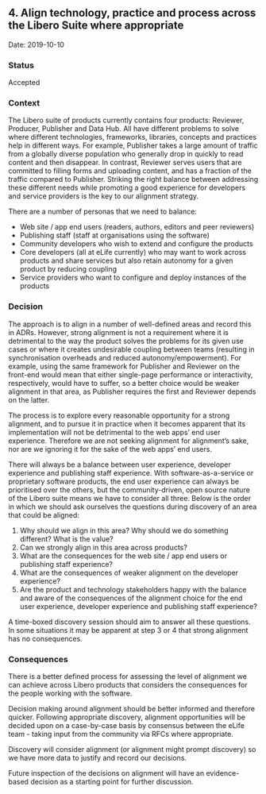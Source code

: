 ## 4. Align technology, practice and process across the Libero Suite where appropriate

Date: 2019-10-10

### Status

Accepted

### Context

The Libero suite of products currently contains four products: Reviewer, Producer, Publisher and Data Hub. All have different problems to solve where different technologies, frameworks, libraries, concepts and practices help in different ways. For example, Publisher takes a large amount of traffic from a globally diverse population who generally drop in quickly to read content and then disappear. In contrast, Reviewer serves users that are committed to filling forms and uploading content, and has a fraction of the traffic compared to Publisher. Striking the right balance between addressing these different needs while promoting a good experience for developers and service providers is the key to our alignment strategy.

There are a number of personas that we need to balance:

- Web site / app end users (readers, authors, editors and peer reviewers)
- Publishing staff (staff at organisations using the software)
- Community developers who wish to extend and configure the products
- Core developers (all at eLife currently) who may want to work across products and share services but also retain autonomy for a given product by reducing coupling
- Service providers who want to configure and deploy instances of the products

### Decision

The approach is to align in a number of well-defined areas and record this in ADRs. However, strong alignment is not a requirement where it is detrimental to the way the product solves the problems for its given use cases or where it creates undesirable coupling between teams (resulting in synchronisation overheads and reduced autonomy/empowerment). For example, using the same framework for Publisher and Reviewer on the front-end would mean that either single-page performance or interactivity, respectively, would have to suffer, so a better choice would be weaker alignment in that area, as Publisher requires the first and Reviewer depends on the latter.

The process is to explore every reasonable opportunity for a strong alignment, and to pursue it in practice when it becomes apparent that its implementation will not be detrimental to the web apps’ end user experience. Therefore we are not seeking alignment for alignment’s sake, nor are we ignoring it for the sake of the web apps’ end users.

There will always be a balance between user experience, developer experience and publishing staff experience. With software-as-a-service or proprietary software products, the end user experience can always be prioritised over the others, but the community-driven, open source nature of the Libero suite means we have to consider all three. Below is the order in which we should ask ourselves the questions during discovery of an area that could be aligned:

1. Why should we align in this area? Why should we do something different? What is the value?
2. Can we strongly align in this area across products?
3. What are the consequences for the web site / app end users or publishing staff experience?
4. What are the consequences of weaker alignment on the developer experience?
5. Are the product and technology stakeholders happy with the balance and aware of the consequences of the alignment choice for the end user experience, developer experience and publishing staff experience?

A time-boxed discovery session should aim to answer all these questions. In some situations it may be apparent at step 3 or 4 that strong alignment has no consequences.

### Consequences

There is a better defined process for assessing the level of alignment we can achieve across Libero products that considers the consequences for the people working with the software.

Decision making around alignment should be better informed and therefore quicker. Following appropriate discovery, alignment opportunities will be decided upon on a case-by-case basis by consensus between the eLife team - taking input from the community via RFCs where appropriate.

Discovery will consider alignment (or alignment might prompt discovery) so we have more data to justify and record our decisions.

Future inspection of the decisions on alignment will have an evidence-based decision as a starting point for further discussion.
